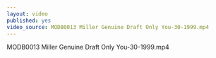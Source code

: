 ```yaml
---
layout: video
published: yes
video_source: MODB0013 Miller Genuine Draft Only You-30-1999.mp4
---
```

MODB0013 Miller Genuine Draft Only You-30-1999.mp4
